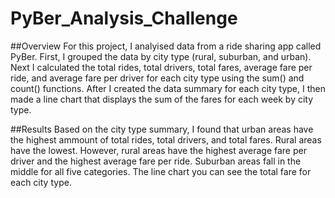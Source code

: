 # PyBer_Analysis_Challenge

##Overview
For this project, I analyised data from a ride sharing app called PyBer. First, I grouped the data by city type (rural, suburban, and urban). Next I calculated the total rides, total drivers, total fares, average fare per ride, and average fare per driver for each city type using the sum() and count() functions.
After I created the data summary for each city type, I then made a line chart that displays the sum of the fares for each week by city type.

##Results
Based on the city type summary, I found that urban areas have the highest ammount of total rides, total drivers, and total fares. Rural areas have the lowest. However, rural areas have the highest average fare per driver and the highest average fare per ride. Suburban areas fall in the middle for all five categories.
The line chart you can see the total fare for each city type.
